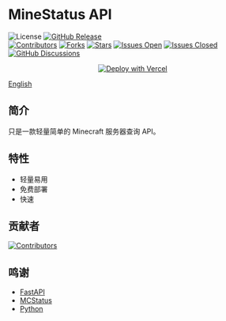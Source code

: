 # MineStatus API

![License](https://img.shields.io/github/license/MSCPO/MineStatus?style=for-the-badge) [![GitHub Release](https://img.shields.io/github/release/MSCPO/MineStatus.svg?style=for-the-badge&logo=Qase&color=005AA4)](https://github.com/MSCPO/MineStatus/releases/latest)<br>[![Contributors](https://img.shields.io/github/contributors-anon/MSCPO/MineStatus.svg?style=flat-square&logo=github&color=005AA4)](https://github.com/MSCPO/MineStatus/graphs/contributors) [![Forks](https://img.shields.io/github/forks/MSCPO/MineStatus?style=flat-square&logo=github&logoColor=fff&color=005AA4)](https://github.com/MSCPO/MineStatus/network/members) [![Stars](https://img.shields.io/github/stars/MSCPO/MineStatus.svg?style=flat-square&logo=github&logoColor=fff&color=005AA4)](https://github.com/MSCPO/MineStatus/stargazers) [![Issues Open](https://img.shields.io/github/issues/MSCPO/MineStatus.svg?style=flat-square&logo=github&logoColor=fff&color=005AA4&cacheSeconds=300)](https://github.com/MSCPO/MineStatus/issues) [![Issues Closed](https://img.shields.io/github/issues-closed/MSCPO/MineStatus.svg?style=flat-square&logo=github&logoColor=fff&color=005AA4&cacheSeconds=300)](https://github.com/MSCPO/MineStatus/issues?q=is%3Aissue+is%3Aclosed) [![GitHub Discussions](https://img.shields.io/github/discussions/MSCPO/MineStatus?style=flat-square&logo=github&logoColor=fff&color=953B00&cacheSeconds=300)](https://github.com/MSCPO/MineStatus/discussions)

<p align="center">
  <a href="https://vercel.com/new/clone?repository-url=https://github.com/MSCPO/MineStatus">
    <img src="https://vercel.com/button" alt="Deploy with Vercel" />
  </a>
</p>

[English](README.md)

## 简介

只是一款轻量简单的 Minecraft 服务器查询 API。

## 特性

- 轻量易用
- 免费部署
- 快速

## 贡献者

<a href="https://github.com/MSCPO/ServerDocumentation/graphs/contributors">
  <img src="https://contrib.rocks/image?repo=MSCPO/MineStatus" alt="Contributors"/>
</a>

## 鸣谢

- [FastAPI](https://fastapi.tiangolo.com/)
- [MCStatus](https://github.com/py-mine/mcstatus)
- [Python](https://www.python.org/)
